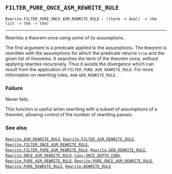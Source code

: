 ## `FILTER_PURE_ONCE_ASM_REWRITE_RULE`

``` hol4
Rewrite.FILTER_PURE_ONCE_ASM_REWRITE_RULE : ((term -> bool) -> thm list -> thm -> thm)
```

------------------------------------------------------------------------

Rewrites a theorem once using some of its assumptions.

The first argument is a predicate applied to the assumptions. The
theorem is rewritten with the assumptions for which the predicate
returns `true` and the given list of theorems. It searches the term of
the theorem once, without applying rewrites recursively. Thus it avoids
the divergence which can result from the application of
`FILTER_PURE_ASM_REWRITE_RULE`. For more information on rewriting rules,
see `GEN_REWRITE_RULE`.

### Failure

Never fails.

This function is useful when rewriting with a subset of assumptions of a
theorem, allowing control of the number of rewriting passes.

### See also

[`Rewrite.ASM_REWRITE_RULE`](#Rewrite.ASM_REWRITE_RULE),
[`Rewrite.FILTER_ASM_REWRITE_RULE`](#Rewrite.FILTER_ASM_REWRITE_RULE),
[`Rewrite.FILTER_ONCE_ASM_REWRITE_RULE`](#Rewrite.FILTER_ONCE_ASM_REWRITE_RULE),
[`Rewrite.FILTER_PURE_ASM_REWRITE_RULE`](#Rewrite.FILTER_PURE_ASM_REWRITE_RULE),
[`Rewrite.GEN_REWRITE_RULE`](#Rewrite.GEN_REWRITE_RULE),
[`Rewrite.ONCE_ASM_REWRITE_RULE`](#Rewrite.ONCE_ASM_REWRITE_RULE),
[`Conv.ONCE_DEPTH_CONV`](#Conv.ONCE_DEPTH_CONV),
[`Rewrite.PURE_ASM_REWRITE_RULE`](#Rewrite.PURE_ASM_REWRITE_RULE),
[`Rewrite.PURE_ONCE_ASM_REWRITE_RULE`](#Rewrite.PURE_ONCE_ASM_REWRITE_RULE),
[`Rewrite.PURE_REWRITE_RULE`](#Rewrite.PURE_REWRITE_RULE),
[`Rewrite.REWRITE_RULE`](#Rewrite.REWRITE_RULE)
